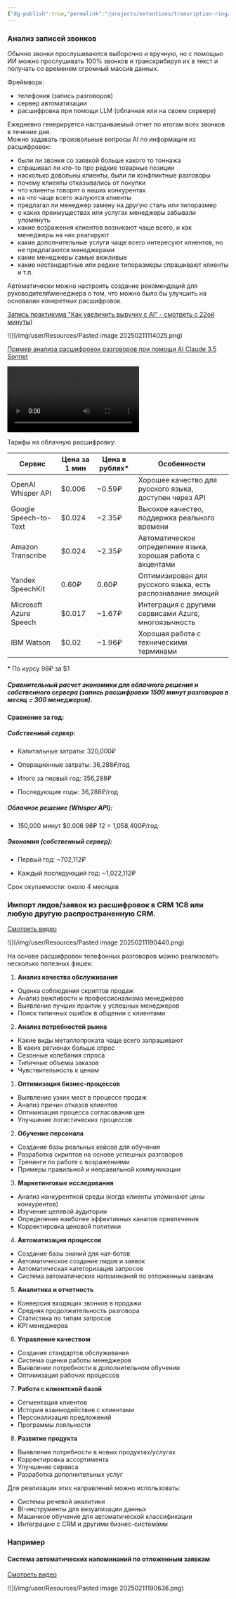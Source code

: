 ```yaml
---
{"dg-publish":true,"permalink":"/projects/extentions/transription-ring/","dgPassFrontmatter":true}
---
```




### Анализ записей звонков

Обычно звонки прослушиваются выборочно и вручную, но с помощью ИИ можно прослушивать 100% звонков и транскрибируя их в текст и получать со временем огромный массив данных.  

Фреймворк:
- телефония (запись разговоров)
- cервер автоматизации
- расшифровка при помощи LLM (облачная или на своем сервере) 

Ежедневно генерируется настраиваемый отчет по итогам всех звонков в течение дня.  
Можно задавать произвольные вопросы AI по информации из расшифровок: 
- были ли звонки со заявкой больше какого то тоннажа
- спрашивал ли кто-то про редкие товарные позиции
- насколько довольны клиенты, были ли конфликтные разговоры
- почему клиенты отказывались от покупки
- что клиенты говорят о наших конкурентах
- на что чаще всего жалуются клиенты
- предлагал ли менеджер замену на другую сталь или типоразмер
- о каких преимуществах или услугах менеджеры забывали упомянуть
- какие возражения клиентов возникают чаще всего, и как менеджеры на них реагируют
- какие дополнительные услуги чаще всего интересуют клиентов, но не предлагаются менеджерами
- какие менеджеры самые вежливые
- какие нестандартные или редкие типоразмеры спрашивают клиенты
и т.п.

Автоматически можно настроить создание рекомендаций для руководителя\менеджера о том, что можно было бы улучшить на основании конкретных расшифровок. 

[Запись практикума "Как увеличить выручку с AI" - смотреть с 22ой минуты](https://drive.google.com/file/d/1s8pu3s2QCcWiqgIfeVLRm9MQvnWx6eT_/view?usp=sharing))


![](/img/user/Resources/Pasted image 20250211114025.png)

[Пример анализа расшифровок разговоров при помощи AI  Claude 3.5 Sonnet](https://drive.google.com/file/d/1s8RmGA9CMD4PGMUJ1fZzOyL2bcer9JaX/view?usp=sharing)


![](0210(1).mp4)


Тарифы на облачную расшифровку:

| Сервис | Цена за 1 мин | Цена в рублях* | Особенности |
|--------|---------------|----------------|-------------|
| OpenAI Whisper API | $0.006 | ~0.59₽ | Хорошее качество для русского языка, доступен через API |
| Google Speech-to-Text | $0.024 | ~2.35₽ | Высокое качество, поддержка реального времени |
| Amazon Transcribe | $0.024 | ~2.35₽ | Автоматическое определение языка, хорошая работа с акцентами |
| Yandex SpeechKit | 0.60₽ | 0.60₽ | Оптимизирован для русского языка, есть распознавание эмоций |
| Microsoft Azure Speech | $0.017 | ~1.67₽ | Интеграция с другими сервисами Azure, многоязычность |
| IBM Watson | $0.02 | ~1.96₽ | Хорошая работа с техническими терминами |

\* По курсу 98₽ за $1



##### Сравнительный расчет экономики для облачного решения и собственного сервера (запись расшифровки 1500 минут разговоров в месяц = 300 менеджеров).


#### Сравнение за год:

##### Собственный сервер:

- Капитальные затраты: 320,000₽

- Операционные затраты: 36,288₽/год

- Итого за первый год: 356,288₽

- Последующие годы: 36,288₽/год

##### Облачное решение (Whisper API):

- 150,000 минут $0.006 98₽ 12 = 1,058,400₽/год

##### Экономия (собственный сервер):

- Первый год: ~702,112₽

- Каждый последующий год: ~1,022,112₽

Срок окупаемости: около 4 месяцев


### Импорт лидов/заявок из расшифровок в CRM 1C8  или любую другую распространенную CRM.


[Смотреть видео](https://drive.google.com/file/d/1s6rO6nH4lqUN3RgHq0s6zUr0PHL_IkG-/view?usp=sharing)

![](/img/user/Resources/Pasted image 20250211190440.png)


На основе расшифровок телефонных разговоров можно реализовать несколько полезных фишек:

1. **Анализ качества обслуживания**
- Оценка соблюдения скриптов продаж
- Анализ вежливости и профессионализма менеджеров
- Выявление лучших практик у успешных менеджеров
- Поиск типичных ошибок в общении с клиентами

2. **Анализ потребностей рынка**
- Какие виды металлопроката чаще всего запрашивают
- В каких регионах больше спрос
- Сезонные колебания спроса
- Типичные объемы заказов
- Чувствительность к ценам

1. **Оптимизация бизнес-процессов**
- Выявление узких мест в процессе продаж
- Анализ причин отказов клиентов
- Оптимизация процесса согласования цен
- Улучшение логистических процессов

2. **Обучение персонала**
- Создание базы реальных кейсов для обучения
- Разработка скриптов на основе успешных разговоров
- Тренинги по работе с возражениями
- Примеры правильной и неправильной коммуникации

3. **Маркетинговые исследования**
- Анализ конкурентной среды (когда клиенты упоминают цены конкурентов)
- Изучение целевой аудитории
- Определение наиболее эффективных каналов привлечения
- Корректировка ценовой политики

4. **Автоматизация процессов**
- Создание базы знаний для чат-ботов
- Автоматическое создание лидов и заявок
- Автоматическая категоризация запросов
- Система автоматических напоминаний по отложенным заявкам

5. **Аналитика и отчетность**
- Конверсия входящих звонков в продажи
- Средняя продолжительность разговора
- Статистика по типам запросов
- KPI менеджеров

6. **Управление качеством**
- Создание стандартов обслуживания
- Система оценки работы менеджеров
- Выявление потребности в дополнительном обучении
- Оптимизация рабочих процессов

7. **Работа с клиентской базой**
- Сегментация клиентов
- История взаимодействия с клиентами
- Персонализация предложений
- Программы лояльности

8. **Развитие продукта**
- Выявление потребности в новых продуктах/услугах
- Корректировка ассортимента
- Улучшение сервиса
- Разработка дополнительных услуг

Для реализации этих направлений можно использовать:
- Системы речевой аналитики
- BI-инструменты для визуализации данных
- Машинное обучение для автоматической классификации
- Интеграцию с CRM и другими бизнес-системами


### Например

#### Система автоматических напоминаний по отложенным заявкам


[Смотреть видео](https://drive.google.com/file/d/1s64CS91soy7t5-aPwwX6kfffK5iDZiRH/view?usp=drive_link)

![](/img/user/Resources/Pasted image 20250211190636.png)



